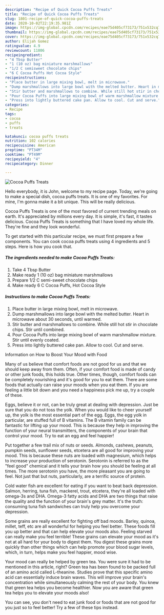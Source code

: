 ```yaml
---
description: "Recipe of Quick Cocoa Puffs Treats"
title: "Recipe of Quick Cocoa Puffs Treats"
slug: 1801-recipe-of-quick-cocoa-puffs-treats
date: 2020-10-02T22:19:35.981Z
image: https://img-global.cpcdn.com/recipes/eae75d405cf73173/751x532cq70/cocoa-puffs-treats-recipe-main-photo.jpg
thumbnail: https://img-global.cpcdn.com/recipes/eae75d405cf73173/751x532cq70/cocoa-puffs-treats-recipe-main-photo.jpg
cover: https://img-global.cpcdn.com/recipes/eae75d405cf73173/751x532cq70/cocoa-puffs-treats-recipe-main-photo.jpg
author: Elijah Gomez
ratingvalue: 4.9
reviewcount: 11806
recipeingredient:
- "4 Tbsp Butter"
- "1 (10 oz) bag miniature marshmallows"
- "1/2 C semisweet chocolate chips"
- "6 C Cocoa Puffs Hot Cocoa Style"
recipeinstructions:
- "Place butter in large mixing bowl, melt in microwave."
- "Dump marshmallows into large bowl with the melted butter. Heart in microwave about 30 seconds, until warmed."
- "Stir butter and marshmallows to combine. While still hot stir in chocolate chips. Stir until combined."
- "Pour Cocoa Puffs into large mixing bowl of warm marshmallow mixture. Stir until evenly coated."
- "Press into lightly buttered cake pan. Allow to cool. Cut and serve."
categories:
- Recipe
tags:
- cocoa
- puffs
- treats

katakunci: cocoa puffs treats 
nutrition: 102 calories
recipecuisine: American
preptime: "PT34M"
cooktime: "PT49M"
recipeyield: "4"
recipecategory: Dinner

---
```



![Cocoa Puffs Treats](https://img-global.cpcdn.com/recipes/eae75d405cf73173/751x532cq70/cocoa-puffs-treats-recipe-main-photo.jpg)

Hello everybody, it is John, welcome to my recipe page. Today, we're going to make a special dish, cocoa puffs treats. It is one of my favorites. For mine, I'm gonna make it a bit unique. This will be really delicious.



Cocoa Puffs Treats is one of the most favored of current trending meals on earth. It's appreciated by millions every day. It is simple, it's fast, it tastes delicious. Cocoa Puffs Treats is something that I have loved my whole life. They're fine and they look wonderful.


To get started with this particular recipe, we must first prepare a few components. You can cook cocoa puffs treats using 4 ingredients and 5 steps. Here is how you cook that.

<!--inarticleads1-->

##### The ingredients needed to make Cocoa Puffs Treats:

1. Take 4 Tbsp Butter
1. Make ready 1 (10 oz) bag miniature marshmallows
1. Prepare 1/2 C semi-sweet chocolate chips
1. Make ready 6 C Cocoa Puffs, Hot Cocoa Style




<!--inarticleads2-->

##### Instructions to make Cocoa Puffs Treats:

1. Place butter in large mixing bowl, melt in microwave.
1. Dump marshmallows into large bowl with the melted butter. Heart in microwave about 30 seconds, until warmed.
1. Stir butter and marshmallows to combine. While still hot stir in chocolate chips. Stir until combined.
1. Pour Cocoa Puffs into large mixing bowl of warm marshmallow mixture. Stir until evenly coated.
1. Press into lightly buttered cake pan. Allow to cool. Cut and serve.




Information on How to Boost Your Mood with Food


Many of us believe that comfort foods are not good for us and that we should keep away from them. Often, if your comfort food is made of candy or other junk foods, this holds true. Other times, though, comfort foods can be completely nourishing and it's good for you to eat them. There are some foods that actually can raise your moods when you eat them. If you are feeling a little bit down and you need a happiness pick me up, try a couple of these.

Eggs, believe it or not, can be truly great at dealing with depression. Just be sure that you do not toss the yolk. When you would like to cheer yourself up, the yolk is the most essential part of the egg. Eggs, the egg yolk in particular, are stuffed full of B vitamins. The B vitamin family can be fantastic for lifting up your mood. This is because they help in improving the function of your neural transmitters, the components of your brain that control your mood. Try to eat an egg and feel happier!

Put together a few trail mix of nuts or seeds. Almonds, cashews, peanuts, pumpkin seeds, sunflower seeds, etcetera are all good for improving your mood. This is because these nuts are loaded with magnesium, which helps to increase your production of serotonin. Serotonin is referred to as the "feel good" chemical and it tells your brain how you should be feeling at all times. The more serotonin you have, the more pleasant you are going to feel. Not just that but nuts, particularly, are a terrific source of protein.

Cold water fish are excellent for eating if you want to beat back depression. Salmon, herring, tuna fish, mackerel, trout, etcetera, they're all loaded with omega-3s and DHA. Omega-3 fatty acids and DHA are two things that raise the quality and the function of your brain's grey matter. It's the truth: consuming tuna fish sandwiches can truly help you overcome your depression. 

Some grains are really excellent for fighting off bad moods. Barley, quinoa, millet, teff, etc are all wonderful for helping you feel better. These foods fill you up better and that can help elevate your moods also. Feeling starved can really make you feel terrible! These grains can elevate your mood as it's not at all hard for your body to digest them. You digest these grains more quickly than other things which can help promote your blood sugar levels, which, in turn, helps make you feel happier, mood wise.

Your mood can really be helped by green tea. You were sure it had to be mentioned in this article, right? Green tea has been found to be packed full of an amino acid called L-theanine. Studies prove that this specific amino acid can essentially induce brain waves. This will improve your brain's concentration while simultaneously calming the rest of your body. You knew that green tea helps you become healthier. Now you are aware that green tea helps you to elevate your moods also!

You can see, you don't need to eat junk food or foods that are not good for you just so to feel better! Try  a few  of  these  tips  instead.

